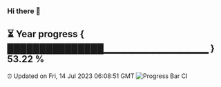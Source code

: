 ### Hi there 👋
⏳ Year progress { ███████████████▁▁▁▁▁▁▁▁▁▁▁▁▁▁▁ } 53.22 %
---
⏰ Updated on Fri, 14 Jul 2023 06:08:51 GMT
![Progress Bar CI](https://github.com/Moyi321/Moyi321/workflows/Progress%20Bar%20CI/badge.svg)
